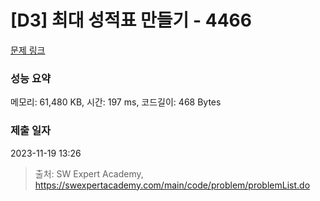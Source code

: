 # [D3] 최대 성적표 만들기 - 4466 

[문제 링크](https://swexpertacademy.com/main/code/problem/problemDetail.do?contestProbId=AWOUfCJ6qVMDFAWg) 

### 성능 요약

메모리: 61,480 KB, 시간: 197 ms, 코드길이: 468 Bytes

### 제출 일자

2023-11-19 13:26



> 출처: SW Expert Academy, https://swexpertacademy.com/main/code/problem/problemList.do
